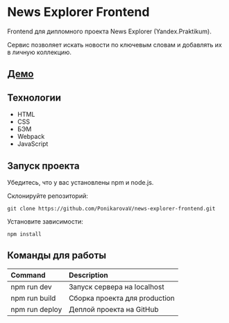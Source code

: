 # News Explorer Frontend

Frontend для дипломного проекта News Explorer (Yandex.Praktikum).

Сервис позволяет искать новости по ключевым словам и добавлять их в личную коллекцию.

## [Демо](https://ponikarovav.github.io/news-explorer-frontend/)

## Технологии

* HTML
* CSS
* БЭМ
* Webpack
* JavaScript

## Запуск проекта

Убедитесь, что у вас установлены npm и node.js.

Склонируйте репозиторий:

```
git clone https://github.com/PonikarovaV/news-explorer-frontend.git
```

Установите зависимости:

```
npm install
```

## Команды для работы
| Command | Description |
| :--- | :--- |
| npm run dev | Запуск сервера на localhost |
| npm run build | Сборка проекта для production |
| npm run deploy | Деплой проекта на GitHub |


